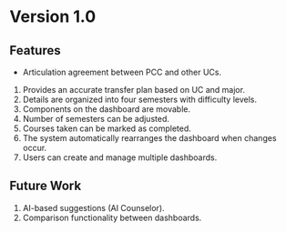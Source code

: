 # Version 1.0

## Features
- Articulation agreement between PCC and other UCs.
1. Provides an accurate transfer plan based on UC and major.
2. Details are organized into four semesters with difficulty levels.
3. Components on the dashboard are movable.
4. Number of semesters can be adjusted.
5. Courses taken can be marked as completed.
6. The system automatically rearranges the dashboard when changes occur.
7. Users can create and manage multiple dashboards.

## Future Work
1. AI-based suggestions (AI Counselor).
2. Comparison functionality between dashboards.
